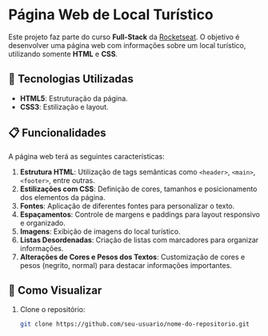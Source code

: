 # Página Web de Local Turístico

Este projeto faz parte do curso **Full-Stack** da [Rocketseat](https://www.rocketseat.com.br/). O objetivo é desenvolver uma página web com informações sobre um local turístico, utilizando somente **HTML** e **CSS**.

## 🚀 Tecnologias Utilizadas

- **HTML5**: Estruturação da página.
- **CSS3**: Estilização e layout.

## 📋 Funcionalidades

A página web terá as seguintes características:

1. **Estrutura HTML**: Utilização de tags semânticas como `<header>`, `<main>`, `<footer>`, entre outras.
2. **Estilizações com CSS**: Definição de cores, tamanhos e posicionamento dos elementos da página.
3. **Fontes**: Aplicação de diferentes fontes para personalizar o texto.
4. **Espaçamentos**: Controle de margens e paddings para layout responsivo e organizado.
5. **Imagens**: Exibição de imagens do local turístico.
6. **Listas Desordenadas**: Criação de listas com marcadores para organizar informações.
7. **Alterações de Cores e Pesos dos Textos**: Customização de cores e pesos (negrito, normal) para destacar informações importantes.

## 🔧 Como Visualizar

1. Clone o repositório:

   ```bash
   git clone https://github.com/seu-usuario/nome-do-repositorio.git
